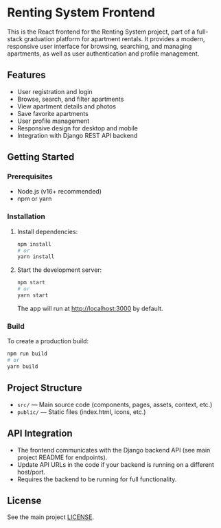 # Renting System Frontend

This is the React frontend for the Renting System project, part of a full-stack graduation platform for apartment rentals. It provides a modern, responsive user interface for browsing, searching, and managing apartments, as well as user authentication and profile management.

## Features
- User registration and login
- Browse, search, and filter apartments
- View apartment details and photos
- Save favorite apartments
- User profile management
- Responsive design for desktop and mobile
- Integration with Django REST API backend

## Getting Started

### Prerequisites
- Node.js (v16+ recommended)
- npm or yarn

### Installation
1. Install dependencies:
   ```bash
   npm install
   # or
   yarn install
   ```
2. Start the development server:
   ```bash
   npm start
   # or
   yarn start
   ```
   The app will run at [http://localhost:3000](http://localhost:3000) by default.

### Build
To create a production build:
```bash
npm run build
# or
yarn build
```

## Project Structure
- `src/` — Main source code (components, pages, assets, context, etc.)
- `public/` — Static files (index.html, icons, etc.)

## API Integration
- The frontend communicates with the Django backend API (see main project README for endpoints).
- Update API URLs in the code if your backend is running on a different host/port.
- Requires the backend to be running for full functionality.

## License
See the main project [LICENSE](../LICENSE).
